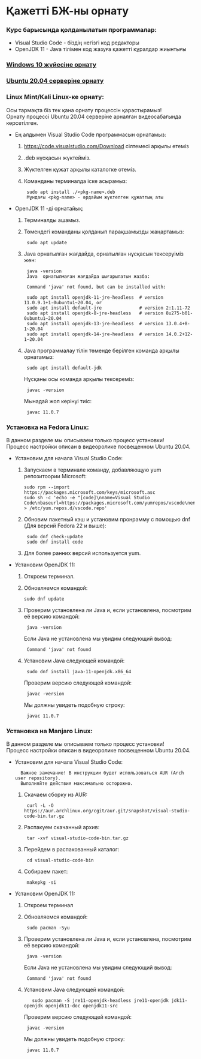 # Қажетті БЖ-ны орнату

### Курс барысында қолданылатын программалар:
* Visual Studio Code - біздің негізгі код редакторы
* OpenJDK 11 -  Java тілімен код жазуға қажетті құралдар жиынтығы

### [Windows 10 жүйесіне орнату](https://www.youtube.com/)
### [Ubuntu 20.04 серверіне орнату](https://www.youtube.com/)
### Linux Mint/Kali Linux-ке орнату:

Осы тармақта біз тек қана орнату процессін қарастырамыз! \
Орнату процессі Ubuntu 20.04 серверіне арналған видеосабағында көрсетілген.

* Ең алдымен Visual Studio Code программасын орнатамыз:
    1. https://code.visualstudio.com/Download сілтемесі арқылы өтеміз
    2. .deb нұсқасын жүктейміз.
    3. Жүктелген құжат арқылы каталогке отеміз.
    4. Команданы терминалда іске асырамыз:
       
            sudo apt install ./<pkg-name>.deb
            Мұндағы <pkg-name> - әрдайым жүктелген құжаттың аты
    
* OpenJDK 11 -ді орнатайық:
    1. Терминалды ашамыз.
    2. Төмендегі команданы қолданып парақшамызды жаңартамыз:
       
            sudo apt update
    3. Java орнатылған жағдайда, орнатылған нұсқасын тексеруіміз жөн:
    
            java -version
            Java  орнатылмаған жағдайда шығарылатын жазба:
            
            Command 'java' not found, but can be installed with:

            sudo apt install openjdk-11-jre-headless  # version 11.0.9.1+1-0ubuntu1~20.04, or
            sudo apt install default-jre              # version 2:1.11-72
            sudo apt install openjdk-8-jre-headless   # version 8u275-b01-0ubuntu1~20.04
            sudo apt install openjdk-13-jre-headless  # version 13.0.4+8-1~20.04
            sudo apt install openjdk-14-jre-headless  # version 14.0.2+12-1~20.04

    4. Java программалау тілін төменде берілген команда арқылы орнатамыз:
    
            sudo apt install default-jdk
        Нұсқаны осы команда арқылы тексереміз:
       
            javac -version
        Мынадай жол көрінуі тиіс:
            
            javac 11.0.7


### Установка на Fedora Linux:

В данном разделе мы описываем только процесс установки! \
Процесс настройки описан в видеоролике посвещенном Ubuntu 20.04.

* Установим для начала Visual Studio Code:
    1. Запускаем в терминале команду, добавляющую yum репозитоории Microsoft:

           sudo rpm --import https://packages.microsoft.com/keys/microsoft.asc
           sudo sh -c 'echo -e "[code]\nname=Visual Studio Code\nbaseurl=https://packages.microsoft.com/yumrepos/vscode\nenabled=1\ngpgcheck=1\ngpgkey=https://packages.microsoft.com/keys/microsoft.asc" > /etc/yum.repos.d/vscode.repo'
    2. Обновим пакетный кэш и установим пронрамму с помощью dnf (Для версий Fedora 22 и выше):
            
            sudo dnf check-update
            sudo dnf install code
    3. Для более ранних версий используется yum.
* Установим OpenJDK 11:
    1. Откроем терминал.
    2. Обновляемся командой:

           sudo dnf update
    3. Проверим установлена ли Java и, если установлена, посмотрим её версию командой:

            java -version
       Если Java не установлена мы увидим следующий вывод:

            Command 'java' not found
        
    4. Установим Java следующей командой:

            sudo dnf install java-11-openjdk.x86_64
       Проверим версию следующей командой:

            javac -version
       Мы должны увидеть подобную строку:

            javac 11.0.7

### Установка на Manjaro Linux:

В данном разделе мы описываем только процесс установки! \
Процесс настройки описан в видеоролике посвещенном Ubuntu 20.04.

* Установим для начала Visual Studio Code:
  
        Важное замечание! В инструкции будет использоваться AUR (Arch user repository).
        Выполняйте действия максимально осторожно.
    1. Скачаем сборку из AUR:
    
            curl -L -O https://aur.archlinux.org/cgit/aur.git/snapshot/visual-studio-code-bin.tar.gz
    2. Распакуем скачанный архив:
       
            tar -xvf visual-studio-code-bin.tar.gz
    3. Перейдем в распакованный каталог:
       
            cd visual-studio-code-bin
    4. Собираем пакет:
    
            makepkg -si
    
* Установим OpenJDK 11:
    1. Откроем терминал
    2. Обновляемся командой:

            sudo pacman -Syu
                
    3. Проверим установлена ли Java и, если установлена, посмотрим её версию командой:

            java -version
       Если Java не установлена мы увидим следующий вывод:

            Command 'java' not found
  4. Установим Java следующей командой:
     
            sudo pacman -S jre11-openjdk-headless jre11-openjdk jdk11-openjdk openjdk11-doc openjdk11-src

     Проверим версию следующей командой:

          javac -version
     Мы должны увидеть подобную строку:

          javac 11.0.7
